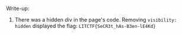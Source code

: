 Write-up:

1. There was a hidden div in the page's code. Removing `visibility: hidden` displayed
the flag: `LITCTF{SeCR3t_hAs-B3en-lE4Kd}`